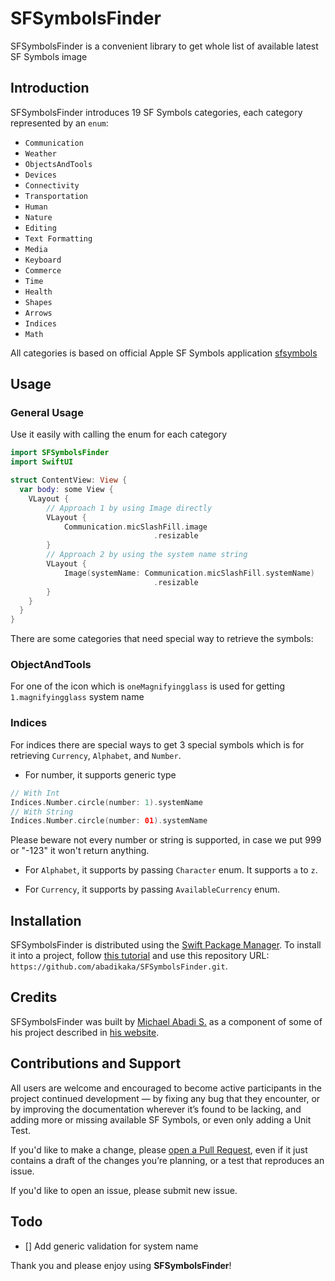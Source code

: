 # SFSymbolsFinder

SFSymbolsFinder is a convenient library to get whole list of available latest SF Symbols image

## Introduction
 
 SFSymbolsFinder introduces 19 SF Symbols categories, each category represented by an `enum`: 

- `Communication`
- `Weather`
- `ObjectsAndTools`
- `Devices`
- `Connectivity`
- `Transportation`
- `Human`
- `Nature`
- `Editing`
- `Text Formatting`
- `Media`
- `Keyboard`
- `Commerce`
- `Time`
- `Health`
- `Shapes`
- `Arrows`
- `Indices`
- `Math`

All categories is based on official Apple SF Symbols application [sfsymbols](https://developer.apple.com/sf-symbols/)

## Usage

### General Usage

Use it easily with calling the enum for each category

```swift
import SFSymbolsFinder
import SwiftUI

struct ContentView: View {
  var body: some View {
    VLayout {
        // Approach 1 by using Image directly
        VLayout {
            Communication.micSlashFill.image
                                .resizable
        }
        // Approach 2 by using the system name string
        VLayout {
            Image(systemName: Communication.micSlashFill.systemName)
                                .resizable
        }
    }
  }
}
```

There are some categories that need special way to retrieve the symbols: 

### ObjectAndTools

For one of the icon which is `oneMagnifyingglass` is used for getting `1.magnifyingglass` system name

### Indices

For indices there are special ways to get 3 special symbols which is for retrieving `Currency`, `Alphabet`, and `Number`.

- For number, it supports generic type
```swift
// With Int
Indices.Number.circle(number: 1).systemName
// With String
Indices.Number.circle(number: 01).systemName
```
Please beware not every number or string is supported, in case we put 999 or "-123" it won't return anything.

- For `Alphabet`, it supports by passing `Character` enum. It supports `a` to `z`.

- For `Currency`, it supports by passing `AvailableCurrency` enum.

## Installation

SFSymbolsFinder is distributed using the [Swift Package Manager](https://swift.org/package-manager). To install it into a project, follow [this tutorial](https://developer.apple.com/documentation/swift_packages/adding_package_dependencies_to_your_app) and use this repository URL: `https://github.com/abadikaka/SFSymbolsFinder.git`.

## Credits

SFSymbolsFinder was built by [Michael Abadi S.](https://twitter.com/michaelabadiii) as a component of some of his project described in [his website](https://michaelabadi.com).

## Contributions and Support

All users are welcome and encouraged to become active participants in the project continued development — by fixing any bug that they encounter, or by improving the documentation wherever it’s found to be lacking, and adding more or missing available SF Symbols, or even only adding a Unit Test.

If you'd like to make a change, please [open a Pull Request](https://github.com/zntfdr/AStack/pull/new), even if it just contains a draft of the changes you’re planning, or a test that reproduces an issue.

If you'd like to open an issue, please submit new issue.

## Todo

- [] Add generic validation for system name

Thank you and please enjoy using **SFSymbolsFinder**!
